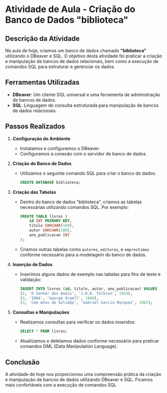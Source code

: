 # Atividade de Aula - Criação do Banco de Dados "biblioteca"

## Descrição da Atividade

Na aula de hoje, criamos um banco de dados chamado **"biblioteca"** utilizando o DBeaver e SQL. O objetivo desta atividade foi praticar a criação e manipulação de bancos de dados relacionais, bem como a execução de comandos SQL para estruturar e gerenciar os dados.

## Ferramentas Utilizadas

- **DBeaver**: Um cliente SQL universal e uma ferramenta de administração de bancos de dados.
- **SQL**: Linguagem de consulta estruturada para manipulação de bancos de dados relacionais.

## Passos Realizados

1. **Configuração do Ambiente**
   - Instalamos e configuramos o DBeaver.
   - Configuramos a conexão com o servidor de banco de dados.

2. **Criação do Banco de Dados**
   - Utilizamos o seguinte comando SQL para criar o banco de dados:
     ```sql
     CREATE DATABASE biblioteca;
     ```

3. **Criação das Tabelas**
   - Dentro do banco de dados "biblioteca", criamos as tabelas necessárias utilizando comandos SQL. Por exemplo:
     ```sql
     CREATE TABLE livros (
         id INT PRIMARY KEY,
         titulo VARCHAR(100),
         autor VARCHAR(100),
         ano_publicacao INT
     );
     ```
   - Criamos outras tabelas como `autores`, `editoras`, e `emprestimos` conforme necessário para a modelagem do banco de dados.

4. **Inserção de Dados**
   - Inserimos alguns dados de exemplo nas tabelas para fins de teste e validação:
     ```sql
     INSERT INTO livros (id, titulo, autor, ano_publicacao) VALUES
     (1, 'O Senhor dos Anéis', 'J.R.R. Tolkien', 1954),
     (2, '1984', 'George Orwell', 1949),
     (3, 'Cem Anos de Solidão', 'Gabriel Garcia Marquez', 1967);
     ```

5. **Consultas e Manipulações**
   - Realizamos consultas para verificar os dados inseridos:
     ```sql
     SELECT * FROM livros;
     ```
   - Atualizamos e deletamos dados conforme necessário para praticar comandos DML (Data Manipulation Language).

## Conclusão

A atividade de hoje nos proporcionou uma compreensão prática da criação e manipulação de bancos de dados utilizando DBeaver e SQL. Ficamos mais confortáveis com a execução de comandos SQL
